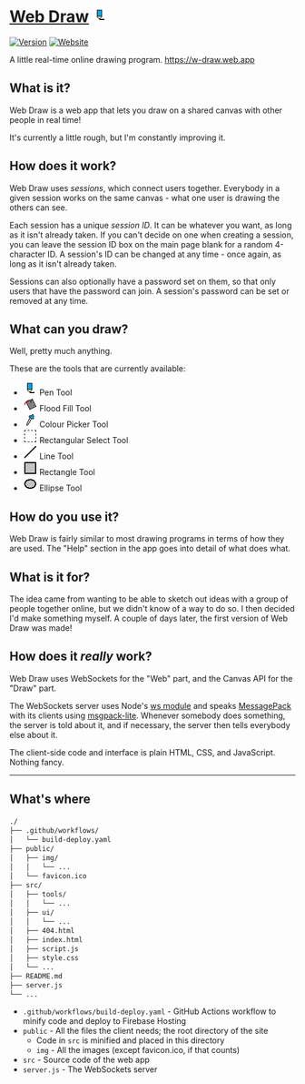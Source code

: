 # [Web Draw](https://w-draw.web.app) ![Pen Logo](/public/img/pen.png)
[![Version](https://img.shields.io/github/v/tag/martendo7/web-draw?label=version)](https://github.com/martendo7/web-draw/tags)
[![Website](https://img.shields.io/website?down_color=inactive&down_message=offline&up_color=success&up_message=online&url=https%3A%2F%2Fw-draw.web.app)](https://w-draw.web.app)

A little real-time online drawing program. https://w-draw.web.app

## What is it?
Web Draw is a web app that lets you draw on a shared canvas with other people in real time!

It's currently a little rough, but I'm constantly improving it.

## How does it work?
Web Draw uses *sessions*, which connect users together.
Everybody in a given session works on the same canvas - what one user is drawing the others can see.

Each session has a unique *session ID*. It can be whatever you want, as long as it isn't already taken.
If you can't decide on one when creating a session, you can leave the session ID box on the main page blank for a random 4-character ID.
A session's ID can be changed at any time - once again, as long as it isn't already taken.

Sessions can also optionally have a password set on them, so that only users that have the password can join.
A session's password can be set or removed at any time.

## What can you draw?
Well, pretty much anything.

These are the tools that are currently available:
- ![pen](/public/img/pen.png) Pen Tool
- ![flood-fill](/public/img/flood-fill.png) Flood Fill Tool
- ![colour-picker](/public/img/colour-picker.png) Colour Picker Tool
- ![select](/public/img/select.png) Rectangular Select Tool
- ![line](/public/img/line.png) Line Tool
- ![rect](/public/img/rect.png) Rectangle Tool
- ![ellipse](/public/img/ellipse.png) Ellipse Tool

## How do you use it?
Web Draw is fairly similar to most drawing programs in terms of how they are used.
The "Help" section in the app goes into detail of what does what.

## What is it for?
The idea came from wanting to be able to sketch out ideas with a group of people together online, but we didn't know of a way to do so.
I then decided I'd make something myself. A couple of days later, the first version of Web Draw was made!

## How does it *really* work?
Web Draw uses WebSockets for the "Web" part, and the Canvas API for the "Draw" part.

The WebSockets server uses Node's [ws module](https://github.com/websockets/ws) and speaks [MessagePack](https://msgpack.org) with its clients using [msgpack-lite](https://github.com/kawanet/msgpack-lite).
Whenever somebody does something, the server is told about it, and if necessary, the server then tells everybody else about it.

The client-side code and interface is plain HTML, CSS, and JavaScript. Nothing fancy.

---

## What's where
```
./
├── .github/workflows/
│   └── build-deploy.yaml
├── public/
│   ├── img/
│   │   └── ...
│   └── favicon.ico
├── src/
│   ├── tools/
│   │   └── ...
│   ├── ui/
│   │   └── ...
│   ├── 404.html
│   ├── index.html
│   ├── script.js
│   ├── style.css
│   └── ...
├── README.md
├── server.js
└── ...
```
- `.github/workflows/build-deploy.yaml` - GitHub Actions workflow to minify code and deploy to Firebase Hosting
- `public` - All the files the client needs; the root directory of the site
  - Code in `src` is minified and placed in this directory
  - `img` - All the images (except favicon.ico, if that counts)
- `src` - Source code of the web app
- `server.js` - The WebSockets server
